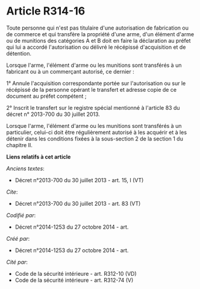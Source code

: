 # Article R314-16

Toute personne qui n'est pas titulaire d'une autorisation de fabrication ou de commerce et qui transfère la propriété d'une
arme, d'un élément d'arme ou de munitions des catégories A et B doit en faire la déclaration au préfet qui lui a accordé
l'autorisation ou délivré le récépissé d'acquisition et de détention.

Lorsque l'arme, l'élément d'arme ou les munitions sont transférés à un fabricant ou à un commerçant autorisé, ce dernier :

1° Annule l'acquisition correspondante portée sur l'autorisation ou sur le récépissé de la personne opérant le transfert et
adresse copie de ce document au préfet compétent ;

2° Inscrit le transfert sur le registre spécial mentionné à l'article 83 du décret n° 2013-700 du 30 juillet 2013.

Lorsque l'arme, l'élément d'arme ou les munitions sont transférés à un particulier, celui-ci doit être régulièrement autorisé
à les acquérir et à les détenir dans les conditions fixées à la sous-section 2 de la section 1 du chapitre II.

**Liens relatifs à cet article**

_Anciens textes_:

  - Décret n°2013-700 du 30 juillet 2013 - art. 15, I (VT)

_Cite_:

  - Décret n°2013-700  du 30 juillet 2013 - art. 83 (VT)

_Codifié par_:

  - Décret n°2014-1253 du 27 octobre 2014 - art.

_Créé par_:

  - Décret n°2014-1253 du 27 octobre 2014 - art.

_Cité par_:

  - Code de la sécurité intérieure - art. R312-10 (VD)
  - Code de la sécurité intérieure - art. R312-74 (V)
